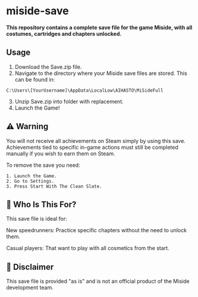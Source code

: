 # miside-save

**This repository contains a complete save file for the game Miside, with all costumes, cartridges and chapters unlocked.**

## Usage

1. Download the Save.zip file.
2. Navigate to the directory where your Miside save files are stored. This can be found in:
```
C:\Users\[YourUsername]\AppData\LocalLow\AIHASTO\MiSideFull
```
3. Unzip Save.zip into folder with replacement.
4. Launch the Game!

## ⚠️ Warning

You will not receive all achievements on Steam simply by using this save. Achievements tied to specific in-game actions must still be completed manually if you wish to earn them on Steam.

To remove the save you need:

```
1. Launch the Game.
2. Go to Settings.
3. Press Start With The Clean Slate. 
```

## 🎯 Who Is This For?

This save file is ideal for:

New speedrunners: Practice specific chapters without the need to unlock them.

Casual players: That want to play with all cosmetics from the start.

## 📜 Disclaimer

This save file is provided "as is" and is not an official product of the Miside development team.
